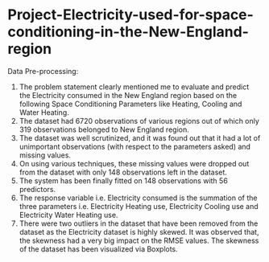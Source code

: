 # Project-Electricity-used-for-space-conditioning-in-the-New-England-region

Data Pre-processing:
1. The problem statement clearly mentioned me to evaluate and predict the Electricity consumed in the New England region based on the following Space Conditioning Parameters like Heating, Cooling and Water Heating.
2. The dataset had 6720 observations of various regions out of which only 319 observations belonged to New England region.
3. The dataset was well scrutinized, and it was found out that it had a lot of unimportant observations (with respect to the parameters asked) and missing values.
4. On using various techniques, these missing values were dropped out from the dataset with only 148 observations left in the dataset.
5. The system has been finally fitted on 148 observations with 56 predictors.
6. The response variable i.e. Electricity consumed is the summation of the three parameters i.e. Electricity Heating use, Electricity Cooling use and Electricity Water Heating use.
7. There were two outliers in the dataset that have been removed from the dataset as the Electricity dataset is highly skewed. It was observed that, the skewness had a very big impact on the RMSE values. The skewness of the dataset has been visualized via Boxplots.
